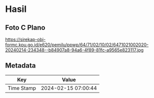 # Hasil

## Foto C Plano

https://sirekap-obj-formc.kpu.go.id/e620/pemilu/ppwp/64/71/02/10/02/6471021002020-20240214-234348--b84907a8-94a6-4f89-81fc-a9565e823117.jpg


## Metadata

| Key        | Value               |
| ---------- | ------------------- |
| Time Stamp | 2024-02-15 07:00:44 |



